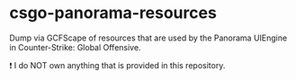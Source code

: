 # csgo-panorama-resources

Dump via GCFScape of resources that are used by the Panorama UIEngine in Counter-Strike: Global Offensive.

❗ I do NOT own anything that is provided in this repository.
